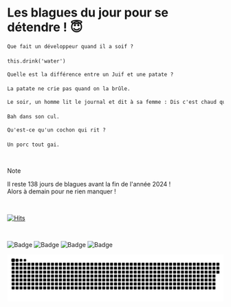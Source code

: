
<h1>Les blagues du jour pour se détendre ! 😇</h1>

```diff
Que fait un développeur quand il a soif ?

this.drink('water')
```

```diff
Quelle est la différence entre un Juif et une patate ?

La patate ne crie pas quand on la brûle.
```

```diff
Le soir, un homme lit le journal et dit à sa femme : Dis c'est chaud quand même, une femme s'est faite baiser par 100 personnes, mais où va le monde ? Et sa femme répond :

Bah dans son cul.
```

```diff
Qu'est-ce qu'un cochon qui rit ?

Un porc tout gai.
```

<br/>

> [!NOTE]
> Il reste 138 jours de blagues avant la fin de l'année 2024 ! <br/>
> Alors à demain pour ne rien manquer !

<br/>


[![Hits](https://hits.seeyoufarm.com/api/count/incr/badge.svg?url=https%3A%2F%2Fgithub.com%2FClems02%2Fhit-counter&count_bg=%23003E80&title_bg=%235C9FE1&icon=powershell.svg&icon_color=%23FFFFFF&title=Visite&edge_flat=false)](https://hits.seeyoufarm.com)


<br/>


![Badge](https://img.shields.io/badge/Last%20updated%20on-white?style=for-the-badge&logo=clockify)   ![Badge](https://img.shields.io/badge/16/08-white?style=for-the-badge) ![Badge](https://img.shields.io/badge/at-white?style=for-the-badge) ![Badge](https://img.shields.io/badge/02:47-white?style=for-the-badge)


<p align="center">
 <img width="1000" src="assets/github-snake.svg" alt="snake"/>
</p>
